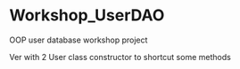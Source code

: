 # Workshop_UserDAO
OOP user database workshop project

Ver with 2 User class constructor to shortcut some methods
